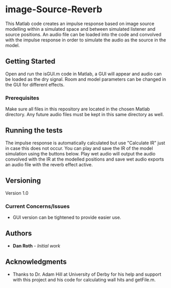 # image-Source-Reverb

This Matlab code creates an impulse response based on image source modelling within a simulated space and between simulated listener and source positions.  An audio file can be loaded into the code and convolved with the impulse response in order to simulate the audio as the source in the model.

## Getting Started

Open and run the isGUI.m code in Matlab, a GUI will appear and audio can be loaded as the dry signal.  Room and model parameters can be changed in the GUI for different effects.

### Prerequisites

Make sure all files in this repository are located in the chosen Matlab directory.  Any future audio files must be kept in this same directory as well.

## Running the tests

The impulse response is automatically calculated but use "Calculate IR" just in case this does not occur.  You can play and save the IR of the model simulation using the buttons below.  Play wet audio will output the audio convolved with the IR at the modelled positions and save wet audio exports an audio file with the reverb effect active.
  
## Versioning

Version 1.0

### Current Concerns/Issues

* GUI version can be tightened to provide easier use.

## Authors

* **Dan Roth** - *Initial work* 

## Acknowledgments

* Thanks to Dr. Adam Hill at University of Derby for his help and support with this project and his code for calculating wall hits and getFile.m.

